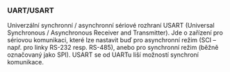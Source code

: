 ### UART/USART

Univerzální synchronní / asynchronní sériové rozhraní USART (Universal Synchronous / Asynchronous Receiver and Transmitter). Jde o zařízení pro sériovou komunikaci, které lze nastavit buď pro asynchronní režim (SCI – např. pro linky RS-232 resp. RS-485), anebo pro synchronní režim (běžně označovaný jako SPI). USART se od UARTu liší možností synchroní komunikace.
